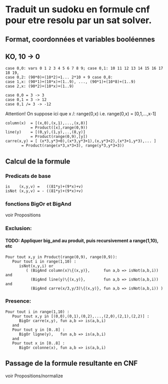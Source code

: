# Traduit un sudoku en formule cnf pour etre resolu par un sat solver.

## Format, coordonnées et variables booléennes

## KO, 10 -> 0

```
case 0,0: vars 0 1 2 3 4 5 6 7 8 9; case 0,1: 10 11 12 13 14 15 16 17 18 19,
case 0,2: (90*0)+(10*2)+1... 2*10 + 9 case 0,8: 
case 1,x: (90*1)+(10*x)+(1..9), ..., (90*1)+(10*8)+(1..9)
case 2,x: (90*2)+(10*x)+(1..9)
```

```
case 0,0 = 3 -> 3
case 0,1 = 3 -> 12
case 0,1 /= 3 -> -12
```

Attention! On suppose ici que x /: range(0,x) i.e. range(0,x) = [0,1,...,x-1]

```
column(x)  = [(x,0),(x,1),...,(x,8)]
           = Product([x],range(0,9))
line(y)    = [(0,y),(1,y),..,(8,y)]
           = Product(range(0,9),[y])
carre(x,y) = [ (x*3,y*3+0),(x*3,y*3+1),(x,y*3+2),(x*3+1,y*3),... ]
	   = Product(range(x*3,x*3+3), range(y*3,y*3+3))
```

## Calcul de la formule

### Predicats de base

```
is    (x,y,v) =   ((81*y)+(9*x)+v)
isNot (x,y,v) = - ((81*y)+(9*x)+v)
```

### fonctions BigOr et BigAnd

voir Propositions

### Exclusion:

#### TODO: Appliquer big_and au produit, puis recursivement a range(1,10), etc

```
Pour tout x,y in Product(range(0,9), range(0,9)):
   Pour tout i in range(1,10) :
      isNot(x,y,i) or
         ( (BigAnd column(x)\{(x,y)},      fun a,b => isNot(a,b,i)) and
           (BigAnd line(y)\{(x,y)},        fun a,b => isNot(a,b,i)) and
           (BigAnd carre(x/3,y/3)\{(x,y)}, fun a,b => isNot(a,b,i)) )
```

### Presence:

```
Pour tout i in range(1,10) :
   Pour tout x,y in [(0,0),(0,1),(0,2),...,(2,0),(2,1),(2,2)] :
      BigOr carre(x,y), fun a,b => is(a,b,i)
   and
   Pour tout y in [0..8] :
      BigOr ligne(y),   fun a,b => is(a,b,i)
   and 
   Pour tout x in [0..8] :
      BigOr colonne(x), fun a,b => is(a,b,i) 
```

## Passage de la formule resultante en CNF

voir Propositions/normalize
